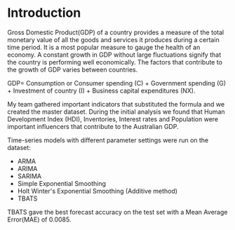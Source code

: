# Introduction

Gross Domestic Product(GDP) of a country provides a measure of the total
monetary value of all the goods and services it produces during a certain time
period. It is a most popular measure to gauge the health of an economy. A
constant growth in GDP without large fluctuations signify that the country is
performing well economically. The factors that contribute to the growth of GDP
varies between countries.

GDP= Consumption or Consumer spending (C) + Government spending (G) + 
Investment of country (I) + Business capital expenditures (NX).

My team gathered important indicators that substituted the formula and we created the master dataset.
During the initial analysis we found that Human Development Index (HDI), Inventories, Interest rates and 
Population were important influencers that contribute to the Australian GDP. 

Time-series models with different parameter settings were run on the dataset:

* ARMA
* ARIMA
* SARIMA
* Simple Exponential Smoothing
* Holt Winter's Exponential Smoothing (Additive method) 
* TBATS

TBATS gave the best forecast accuracy on the test set with a Mean Average Error(MAE) of 0.0085. 

